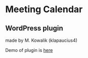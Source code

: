 # Meeting Calendar
## WordPress plugin

made by M. Kowalik (klapaucius4)


Demo of plugin is [here](https://meeting-calendar.michalkowalik.pl/)